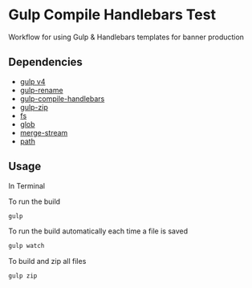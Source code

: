 # Gulp Compile Handlebars Test
Workflow for using Gulp & Handlebars templates for banner production

## Dependencies
- [gulp v4](https://www.npmjs.com/package/gulp)
- [gulp-rename](https://www.npmjs.com/package/gulp-rename)
- [gulp-compile-handlebars](https://www.npmjs.com/package/gulp-compile-handlebars)
- [gulp-zip](https://www.npmjs.com/package/gulp-zip)
- [fs](https://www.npmjs.com/package/fs)
- [glob](https://www.npmjs.com/package/glob)
- [merge-stream](https://www.npmjs.com/package/merge-stream)
- [path](https://www.npmjs.com/package/path)

## Usage
In Terminal

To run the build

```bash
gulp
```

To run the build automatically each time a file is saved

```bash
gulp watch
```

To build and zip all files

```bash
gulp zip
```